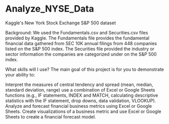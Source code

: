 # Analyze_NYSE_Data

Kaggle's New York Stock Exchange S&P 500 dataset

Background:
We used the Fundamentals.csv and Securities.csv files provided by Kaggle. The Fundamentals file provides the fundamental financial data gathered from SEC 10K annual filings from 448 companies listed on the S&P 500 index. The Securities file provided the industry or sector information the companies are categorized under on the S&P 500 index.

What skills will I use?
The main goal of this project is for you to demonstrate your ability to:

Interpret the measures of central tendency and spread (mean, median, standard deviation, range)
use a combination of Excel or Google Sheets functions (e.g., IF statements, INDEX and MATCH, calculating descriptive statistics with the IF statement, drop downs, data validation, VLOOKUP).
Analyze and forecast financial business metrics using Excel or Google Sheets.
Create visualizations of a business metric and use Excel or Google Sheets to create a financial forecast model.
